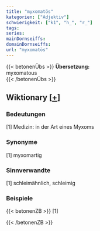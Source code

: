 ```yaml
---
title: "myxomatös"
kategorien: ["Adjektiv"]
schwierigkeit: ["k1", "h_", "r_"]
tags:
series:
mainDornseiffs:
domainDornseiffs:
url: "myxomatös"
---
```


{{< betonenÜbs >}}
**Übersetzung:**  
myxomatous  
{{< /betonenÜbs >}}

## Wiktionary [[+](https://de.wiktionary.org/wiki/myxomatös)]

### Bedeutungen
[1] Medizin: in der Art eines Myxoms  

### Synonyme
[1] myxomartig  

### Sinnverwandte
[1] schleimähnlich, schleimig  

### Beispiele
{{< betonenZB >}}
[1]  

{{< /betonenZB >}}

